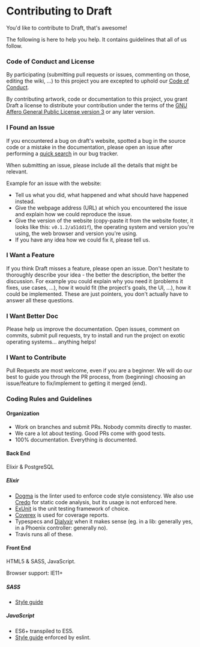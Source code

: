 # Contributing to Draft

You'd like to contribute to Draft, that's awesome!

The following is here to help you help. It contains guidelines that all of us follow.

### Code of Conduct and License

By participating (submitting pull requests or issues, commenting on those, editing the wiki, …) to this project you are excepted to uphold our [Code of Conduct](/CODE_OF_CONDUCT.md).

By contributing artwork, code or documentation to this project, you grant Draft a license to distribute your contribution under the terms of the [GNU Affero General Public License version 3](/LICENSE) or any later version.

### I Found an Issue

If you encountered a bug on draft's website, spotted a bug in the source code or a mistake in the documentation, please open an issue after performing a [quick search](https://github.com/draftli/draft/issues?q=is%3Aissue+) in our bug tracker.

When submitting an issue, please include all the details that might be relevant.

Example for an issue with the website:

* Tell us what you did, what happened and what should have happened instead.
* Give the webpage address (URL) at which you encountered the issue and explain how we could reproduce the issue.
* Give the version of the website (copy-paste it from the website footer, it looks like this: `v0.1.2/a51dd1f`), the operating system and version you're using, the web browser and version you're using.
* If you have any idea how we could fix it, please tell us.

### I Want a Feature

If you think Draft misses a feature, please open an issue. Don't hesitate to thoroughly describe your idea - the better the description, the better the discussion. For example you could explain why you need it (problems it fixes, use cases, …), how it would fit (the project's goals, the UI, …), how it could be implemented. These are just pointers, you don't actually have to answer all these questions.

### I Want Better Doc

Please help us improve the documentation. Open issues, comment on commits, submit pull requests, try to install and run the project on exotic operating systems… anything helps!

### I Want to Contribute

Pull Requests are most welcome, even if you are a beginner. We will do our best to guide you through the PR process, from (beginning) choosing an issue/feature to fix/implement to getting it merged (end).

### Coding Rules and Guidelines

#### Organization

* Work on branches and submit PRs. Nobody commits directly to master.
* We care a lot about testing. Good PRs come with good tests.
* 100% documentation. Everything is documented.

#### Back End

Elixir & PostgreSQL

##### Elixir

* [Dogma](https://github.com/lpil/dogma) is the linter used to enforce code style consistency. We also use [Credo](https://github.com/rrrene/credo) for static code analysis, but its usage is not enforced here.
* [ExUnit](http://elixir-lang.org/docs/stable/ex_unit/ExUnit.html) is the unit testing framework of choice.
* [Coverex](https://github.com/alfert/coverex) is used for coverage reports.
* Typespecs and [Dialyxir](https://github.com/jeremyjh/dialyxir) when it makes sense (eg. in a lib: generally yes, in a Phoenix controller: generally no).
* Travis runs all of these.

#### Front End

HTML5 & SASS, JavaScript.

Browser support: IE11+

##### SASS

* [Style guide](https://github.com/airbnb/css#sass)

##### JavaScript

* ES6+ transpiled to ES5.
* [Style guide](https://github.com/airbnb/javascript/#airbnb-javascript-style-guide-) enforced by eslint.
